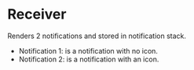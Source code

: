 # Receiver

Renders 2 notifications and stored in notification stack.
- Notification 1: is a notification with no icon.
- Notification 2: is a notification with an icon.